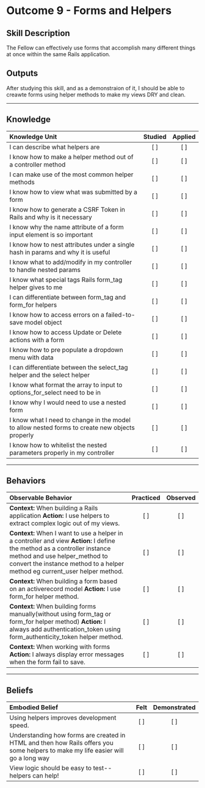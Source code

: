 # Outcome 9 - Forms and Helpers

Skill Description
----------
The Fellow can effectively use forms that accomplish many different things at once within the same Rails application. 

Outputs
----------
After studying this skill, and as a demonstraion of it, I should be able to creawte forms using helper methods to make my views DRY and clean. 

----------
## **Knowledge**


| Knowledge Unit   |      Studied      | Applied |
|:-------------|:------------------:|:--------:|
| I can describe what helpers are | [ ] | [ ]  |
| I know how to make a helper method out of a controller method | [ ] | [ ]  |
| I can make use of the most common helper methods | [ ] | [ ]  |
| I know how to view what was submitted by a form | [ ] | [ ]  |
| I know how to generate a CSRF Token in Rails and why is it necessary | [ ] | [ ]  |
| I know why the name attribute of a form input element is so important | [ ] | [ ]  |
| I know how to nest attributes under a single hash in params and why it is useful| [ ] | [ ]  |
| I know what to add/modify in my controller to handle nested params | [ ] | [ ]  |
| I know what special tags Rails form_tag helper gives to me | [ ] | [ ]  |
| I can differentiate between form_tag and form_for helpers | [ ] | [ ]  |
| I know how to access errors on a failed-to-save model object | [ ] | [ ]  |
| I know how to access Update or Delete actions with a form | [ ] | [ ]  |
| I know how to pre populate a dropdown menu with data | [ ] | [ ]  |
| I can differentiate between the select_tag helper and the select helper | [ ] | [ ]  |
| I know what format the array to input to options_for_select need to be in| [ ] | [ ]  |
| I know why I would need to use a nested form | [ ] | [ ]  |
| I know what I need to change in the model to allow nested forms to create new objects properly | [ ] | [ ]  |
| I know how to whitelist the nested parameters properly in my controller | [ ] | [ ]  |



----------


## **Behaviors**


| Observable Behavior   |      Practiced      | Observed |
|:-------------|:------------------:|:--------:|
| **Context:** When building a Rails application **Action:** I use helpers to extract complex logic out of my views. | [ ] | [ ]  |
| **Context:** When I want to use a helper in a controller and view **Action:** I define the method as a controller instance method and use helper_method to convert the instance method to a helper method eg current_user helper method. | [ ] | [ ]  |
| **Context:** When building a form based on an activerecord model **Action:** I use form_for helper method. | [ ] | [ ]  |
| **Context:** When building forms manually(without using form_tag or form_for helper method) **Action:** I always add authentication_token using form_authenticity_token helper method. | [ ] | [ ]  |
| **Context:** When working with forms **Action:** I always display error messages when the form fail to save. | [ ] | [ ]  |



----------


## **Beliefs**


| Embodied Belief   |      Felt      | Demonstrated |
|:-------------|:------------------:|:--------:|
| Using helpers improves development speed. | [ ] | [ ]  |
| Understanding how forms are created in HTML and then how Rails offers you some helpers to make my life easier will go a long way | [ ] | [ ]  |
| View logic should be easy to test-- helpers can help! | [ ] | [ ]  |

